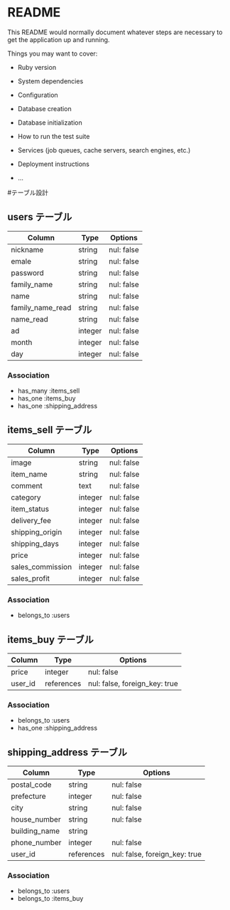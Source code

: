 # README

This README would normally document whatever steps are necessary to get the
application up and running.

Things you may want to cover:

* Ruby version

* System dependencies

* Configuration

* Database creation

* Database initialization

* How to run the test suite

* Services (job queues, cache servers, search engines, etc.)

* Deployment instructions

* ...

#テーブル設計

## users テーブル

| Column           | Type    | Options    |
| ---------------- | ------- | ---------- |
| nickname         | string  | nul: false |
| emale            | string  | nul: false |
| password         | string  | nul: false |
| family_name      | string  | nul: false |
| name             | string  | nul: false |
| family_name_read | string  | nul: false |
| name_read        | string  | nul: false |
| ad               | integer | nul: false |
| month            | integer | nul: false |
| day              | integer | nul: false |

### Association
- has_many :items_sell
- has_one :items_buy
- has_one :shipping_address

## items_sell テーブル

| Column           | Type       | Options    |
| ---------------- | ---------- | ---------- |
| image            | string     | nul: false |
| item_name        | string     | nul: false |
| comment          | text       | nul: false |
| category         | integer    | nul: false |
| item_status      | integer    | nul: false |
| delivery_fee     | integer    | nul: false |
| shipping_origin  | integer    | nul: false |
| shipping_days    | integer    | nul: false |
| price            | integer    | nul: false |
| sales_commission | integer    | nul: false |
| sales_profit     | integer    | nul: false |

### Association
- belongs_to :users

## items_buy テーブル

| Column  | Type | Options                             |
| ------- | ---- | ----------------------------------- |
| price   | integer    | nul: false                    |
| user_id | references | nul: false, foreign_key: true |

### Association
- belongs_to :users
- has_one :shipping_address

## shipping_address テーブル

| Column        | Type       | Options                       |
| ------------- | ---------- | ----------------------------- |
| postal_code   | string     | nul: false                    |
| prefecture    | integer    | nul: false                    |
| city          | string     | nul: false                    |
| house_number  | string     | nul: false                    |
| building_name | string     |                               |
| phone_number  | integer    | nul: false                    |
| user_id       | references | nul: false, foreign_key: true |

### Association
- belongs_to :users
- belongs_to :items_buy